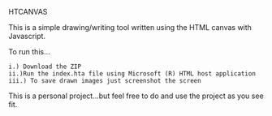 HTCANVAS


This is a simple drawing/writing tool written using the HTML canvas with Javascript.	
		
To run this...	

	i.) Download the ZIP
	ii.)Run the index.hta file using Microsoft (R) HTML host application
	iii.) To save drawn images just screenshot the screen

This is a personal project...but feel free to do and use the project as you see fit.
